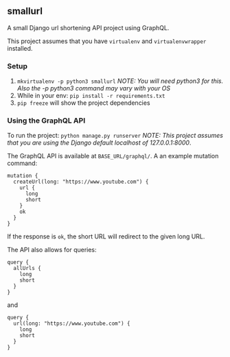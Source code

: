 ## smallurl
A small Django url shortening API project using GraphQL.

This project assumes that you have `virtualenv` and `virtualenvwrapper` installed.

### Setup
1. `mkvirtualenv -p python3 smallurl` *NOTE: You will need python3 for this. Also the -p python3 command may vary with your OS*
2. While in your env: `pip install -r requirements.txt`
3. `pip freeze` will show the project dependencies

### Using the GraphQL API
To run the project: `python manage.py runserver` *NOTE: This project assumes that you are using the Django default localhost of 127.0.0.1:8000*.


The GraphQL API is available at `BASE_URL/graphql/`. A an example mutation command:
```
mutation {
  createUrl(long: "https://www.youtube.com") {
    url {
      long
      short
    }
    ok
  }
}
```
If the response is `ok`, the short URL will redirect to the given long URL.


The API also allows for queries:
```
query {
  allUrls {
    long
    short
  }
}
```
and
```
query {
  url(long: "https://www.youtube.com") {
    long
    short
  }
}
```
